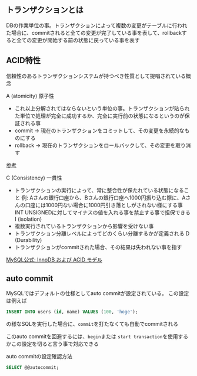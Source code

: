 ## トランザクションとは

DBの作業単位の事。トランザクションによって複数の変更がテーブルに行われた場合に、commitされると全ての変更が完了している事を表して、rollbackすると全ての変更が開始する前の状態に戻っている事を表す

## ACID特性

信頼性のあるトランザクションシステムが持つべき性質として提唱されている概念

A (atomicity) 原子性
 - これ以上分解されてはならないという単位の事。トランザクションが貼られた単位で処理が完全に成功するか、完全に実行前の状態になるというのが保証される事
 - commit -> 現在のトランザクションをコミットして、その変更を永続的なものにする
 - rollback -> 現在のトランザクションをロールバックして、その変更を取り消す

 [参考](https://dev.mysql.com/doc/refman/8.0/ja/commit.html#:~:text=COMMIT%20%E3%81%AF%E3%80%81%E7%8F%BE%E5%9C%A8%E3%81%AE%E3%83%88%E3%83%A9%E3%83%B3%E3%82%B6%E3%82%AF%E3%82%B7%E3%83%A7%E3%83%B3,%E7%84%A1%E5%8A%B9%E3%81%BE%E3%81%9F%E3%81%AF%E6%9C%89%E5%8A%B9%E3%81%AB%E3%81%97%E3%81%BE%E3%81%99%E3%80%82)

C (Consistency) 一貫性
 - トランザクションの実行によって、常に整合性が保たれている状態になること
 例: Aさんの銀行口座から、Bさんの銀行口座へ1000円振り込む際に、Aさんの口座には1000円ない場合に1000円引き落としがされない様にする事
     INT UNSIGNEDに対してマイナスの値を入れる事を禁止する事で担保できる
I (isolation)
 - 複数実行されているトランザクションから影響を受けない事
 - トランザクション分離レベルによってどのくらい分離するかが定義される
D (Durability)
 - トランザクションがcommitされた場合、その結果は失われない事を指す


[MySQL公式:  InnoDB および ACID モデル](https://dev.mysql.com/doc/refman/8.0/ja/mysql-acid.html)


## auto commit
MySQLではデフォルトの仕様としてauto commitが設定されている。
この設定は例えば

``` sql
INSERT INTO users (id, name) VALUES (100, 'hoge');
```

の様なSQLを実行した場合に、`commit`を打たなくても自動でcommitされる

このauto commitを回避するには、`begin`または `start transaction`を使用するかこの設定を切ると言う事で対応できる

auto commitの設定確認方法

```sql
SELECT @@autocommit;
```

